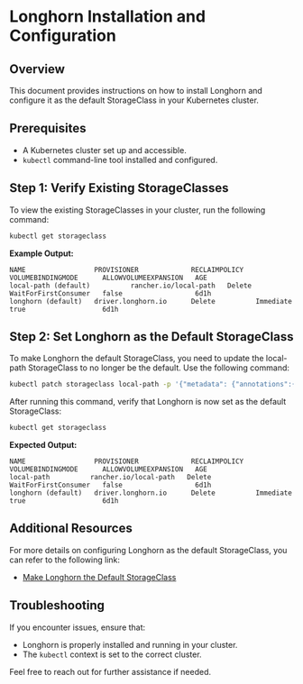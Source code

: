 
# Longhorn Installation and Configuration

## Overview

This document provides instructions on how to install Longhorn and configure it as the default StorageClass in your Kubernetes cluster.

## Prerequisites

- A Kubernetes cluster set up and accessible.
- `kubectl` command-line tool installed and configured.

## Step 1: Verify Existing StorageClasses

To view the existing StorageClasses in your cluster, run the following command:

```bash
kubectl get storageclass
```

**Example Output:**

```
NAME                 PROVISIONER             RECLAIMPOLICY   VOLUMEBINDINGMODE      ALLOWVOLUMEEXPANSION   AGE
local-path (default)          rancher.io/local-path   Delete          WaitForFirstConsumer   false                  6d1h
longhorn (default)   driver.longhorn.io      Delete          Immediate              true                   6d1h
```

## Step 2: Set Longhorn as the Default StorageClass

To make Longhorn the default StorageClass, you need to update the local-path StorageClass to no longer be the default. Use the following command:

```bash
kubectl patch storageclass local-path -p '{"metadata": {"annotations":{"storageclass.kubernetes.io/is-default-class":"false"}}}'
```

After running this command, verify that Longhorn is now set as the default StorageClass:

```bash
kubectl get storageclass
```

**Expected Output:**

```
NAME                 PROVISIONER             RECLAIMPOLICY   VOLUMEBINDINGMODE      ALLOWVOLUMEEXPANSION   AGE
local-path          rancher.io/local-path   Delete          WaitForFirstConsumer   false                  6d1h
longhorn (default)   driver.longhorn.io      Delete          Immediate              true                   6d1h
```

## Additional Resources

For more details on configuring Longhorn as the default StorageClass, you can refer to the following link:

- [Make Longhorn the Default StorageClass](https://rpi4cluster.com/k3s-storage-setting/#make-longhorn-the-default-storageclass)

## Troubleshooting

If you encounter issues, ensure that:
- Longhorn is properly installed and running in your cluster.
- The `kubectl` context is set to the correct cluster.

Feel free to reach out for further assistance if needed.

